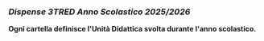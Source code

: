 ### *Dispense 3TRED Anno Scolastico 2025/2026*

**Ogni cartella definisce l'Unità Didattica svolta durante l'anno scolastico.**  
